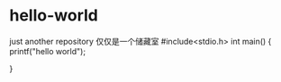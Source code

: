 # hello-world
just another repository  仅仅是一个储藏室
#include<stdio.h>
int main()
{
printf("hello world");

}
